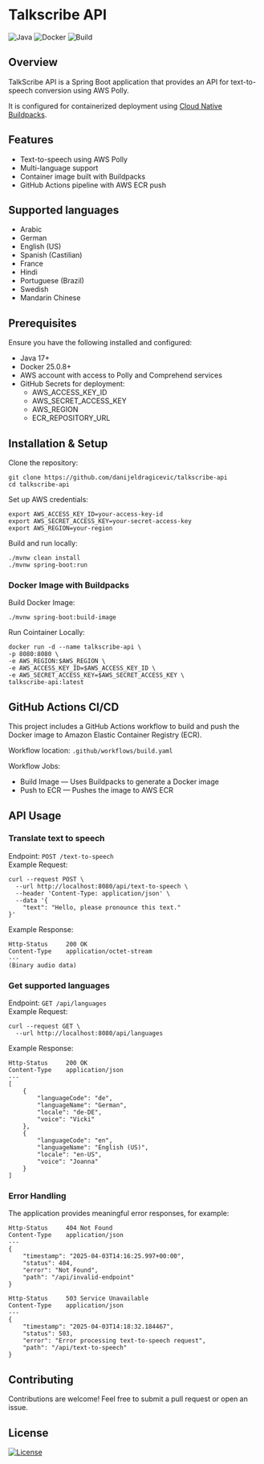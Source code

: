 # Talkscribe API
![Java](https://img.shields.io/badge/Java-17-blue)
![Docker](https://img.shields.io/badge/dockerized-yes-blue)
![Build](https://github.com/danijeldragicevic/talkscribe-api/actions/workflows/build.yaml/badge.svg)

## Overview
TalkScribe API is a Spring Boot application that provides an API for text-to-speech conversion using AWS Polly. <p> 
It is configured for containerized deployment using [Cloud Native Buildpacks](https://buildpacks.io/).

## Features
- Text-to-speech using AWS Polly
- Multi-language support
- Container image built with Buildpacks
- GitHub Actions pipeline with AWS ECR push

## Supported languages
- Arabic
- German
- English (US)
- Spanish (Castilian)
- France
- Hindi
- Portuguese (Brazil)
- Swedish
- Mandarin Chinese

## Prerequisites
Ensure you have the following installed and configured:
- Java 17+
- Docker 25.0.8+
- AWS account with access to Polly and Comprehend services
- GitHub Secrets for deployment:
  - AWS_ACCESS_KEY_ID 
  - AWS_SECRET_ACCESS_KEY 
  - AWS_REGION 
  - ECR_REPOSITORY_URL

## Installation & Setup
Clone the repository:
```commandline
git clone https://github.com/danijeldragicevic/talkscribe-api
cd talkscribe-api
```
Set up AWS credentials:
```commandline
export AWS_ACCESS_KEY_ID=your-access-key-id
export AWS_SECRET_ACCESS_KEY=your-secret-access-key
export AWS_REGION=your-region
```
Build and run locally:
```commandline
./mvnw clean install
./mvnw spring-boot:run
```
### Docker Image with Buildpacks
Build Docker Image:
```commandline
./mvnw spring-boot:build-image
```
Run Cointainer Locally:
```commandline
docker run -d --name talkscribe-api \
-p 8080:8080 \
-e AWS_REGION:$AWS_REGION \
-e AWS_ACCESS_KEY_ID=$AWS_ACCESS_KEY_ID \
-e AWS_SECRET_ACCESS_KEY=$AWS_SECRET_ACCESS_KEY \
talkscribe-api:latest
```
## GitHub Actions CI/CD
This project includes a GitHub Actions workflow to build and push the Docker image to Amazon Elastic Container Registry (ECR). <p>
Workflow location: `.github/workflows/build.yaml`

Workflow Jobs:
- Build Image — Uses Buildpacks to generate a Docker image
- Push to ECR — Pushes the image to AWS ECR

## API Usage
### Translate text to speech
Endpoint: `POST /text-to-speech` <br>
Example Request:    
```commandline
curl --request POST \
  --url http://localhost:8080/api/text-to-speech \
  --header 'Content-Type: application/json' \
  --data '{
	"text": "Hello, please pronounce this text."
}'
```
Example Response:
```commandline
Http-Status     200 OK
Content-Type    application/octet-stream
---
(Binary audio data)
```
### Get supported languages
Endpoint: `GET /api/languages` <br>
Example Request:
```commandline
curl --request GET \
  --url http://localhost:8080/api/languages
```
Example Response:
```commandline
Http-Status     200 OK
Content-Type    application/json
---
[
    {
        "languageCode": "de",
        "languageName": "German",
        "locale": "de-DE",
        "voice": "Vicki"
    },
    {
        "languageCode": "en",
        "languageName": "English (US)",
        "locale": "en-US",
        "voice": "Joanna"
    }
]
```
### Error Handling
The application provides meaningful error responses, for example:
```commandline
Http-Status     404 Not Found
Content-Type    application/json
---
{
    "timestamp": "2025-04-03T14:16:25.997+00:00",
    "status": 404,
    "error": "Not Found",
    "path": "/api/invalid-endpoint"
}
```
```commandline
Http-Status     503 Service Unavailable
Content-Type    application/json
---
{
    "timestamp": "2025-04-03T14:18:32.184467",
    "status": 503,
    "error": "Error processing text-to-speech request",
    "path": "/api/text-to-speech"
}
```
## Contributing
Contributions are welcome! Feel free to submit a pull request or open an issue.

## License
[![License](https://img.shields.io/badge/License-Apache_2.0-blue.svg)](https://opensource.org/licenses/Apache-2.0)
